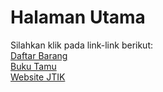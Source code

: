 <!DOCTYPE html>
<html>
<head>
    <meta charset="UTF-8">
    <title>Untitle Document</title>
</head>
<body>
    <H1>Halaman Utama</H1>
    Silahkan klik pada link-link berikut:<br>
<a href ="Pemrograman Web.html">Daftar Barang</a><br>
<a href ="Buku_tamu .html">Buku Tamu</a><br>
<a href ="https://tik.ft.unm.ac.id">Website JTIK</a><br>
</body>
</html>
